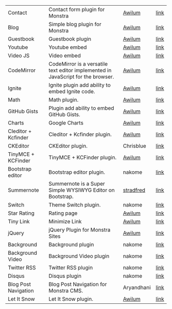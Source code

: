 |||||
| -----|-------------|-----|-----|
| Contact | Contact form plugin for Monstra | [Awilum](http://awilum.monstra.org) | [link](http://forum.monstra.org/topic/8/contact/) |
| Blog | Simple blog plugin for Monstra | [Awilum](http://awilum.monstra.org) | [link](http://forum.monstra.org/topic/171/blog/) |
| Guestbook | Guestbook plugin | [Awilum](http://awilum.monstra.org) | [link](http://forum.monstra.org/topic/11/guestbook/) |
| Youtube | Youtube embed | [Awilum](http://awilum.monstra.org) | [link](http://forum.monstra.org/topic/57/youtube/) |
| Video JS | Video embed | [Awilum](http://awilum.monstra.org) | [link](http://forum.monstra.org/topic/9/videojs/)|
| CodeMirror | CodeMirror is a versatile text editor implemented in JavaScript for the browser.  | [Awilum](http://awilum.monstra.org) | [link](http://forum.monstra.org/topic/481/codemirror/) |
| Ignite | Ignite plugin add ability to embed Ignite code. | [Awilum](http://awilum.monstra.org) | [link](http://forum.monstra.org/topic/134/ignite/) |
| Math | Math plugin. | [Awilum](http://awilum.monstra.org) | [link](http://forum.monstra.org/topic/58/math/) |
| GitHub Gists | Plugin add ability to embed GitHub Gists. | [Awilum](http://awilum.monstra.org) | [link](http://forum.monstra.org/topic/122/github-gists/) |
| Charts | Google Charts | [Awilum](http://awilum.monstra.org)  | [link](http://forum.monstra.org/topic/56/charts/) |
| Cleditor + Kcfinder | Cleditor + Kcfinder plugin. | [Awilum](http://awilum.monstra.org) | [link](http://forum.monstra.org/topic/23/cleditor-kcfinder/) |
| CKEditor | CKEditor plugin. | Chrisblue | [link](http://forum.monstra.org/topic/300/ckeditor/) |
| TinyMCE + KCFinder | TinyMCE + KCFinder plugin. | [Awilum](http://awilum.monstra.org) | [link](http://forum.monstra.org/topic/123/tinymce-kcfinder/) |
| Bootstrap editor | Bootstrap editor plugin. | nakome | [link](http://forum.monstra.org/topic/198/bootstrap-editor-eight-languages/) |
| Summernote | Summernote is a Super Simple WYSIWYG Editor on Bootstrap. | [stradfred](http://awilum.monstra.org) | [link](http://forum.monstra.org/topic/487/editor-summernote/) |
| Switch | Theme Switch plugin. | nakome | [link](http://forum.monstra.org/topic/379/switch/) |
| Star Rating | Rating page | [Awilum](http://awilum.monstra.org) | [link](http://forum.monstra.org/topic/119/star-rating/) |
| Tiny Link | Minimize Link | [Awilum](http://awilum.monstra.org) | [link](http://forum.monstra.org/topic/55/tiny/)|
| jQuery | jQuery Plugin for Monstra Sites | [Awilum](http://awilum.monstra.org) | [link](http://forum.monstra.org/topic/6/jquery/) |
| Background | Background plugin | nakome | [link](http://forum.monstra.org/topic/197/background-plugin-wordpress-clone/) |
| Background Video | Background Video plugin | nakome | [link](http://forum.monstra.org/topic/267/background-video/) |
| Twitter RSS | Twitter RSS plugin | nakome | [link](http://forum.monstra.org/topic/131/twitter-rss/) |
| Disqus | Disqus plugin | nakome | [link](http://forum.monstra.org/topic/196/disqus-comments/) |
| Blog Post Navigation | Blog Post Navigation for Monstra CMS. | Aryandhani | [link](http://forum.monstra.org/topic/360/blog-post-navigation/) |
| Let It Snow | Let It Snow plugin. | [Awilum](http://awilum.monstra.org) | [link](http://forum.monstra.org/topic/440/let-it-snow/) |

